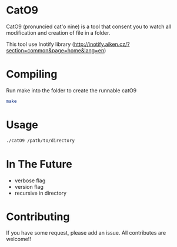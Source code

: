CatO9
=====


CatO9 (pronuncied cat'o nine) is a tool that consent you to watch all modification and creation of file in a folder.

This tool use Inotify library (http://inotify.aiken.cz/?section=common&page=home&lang=en)


Compiling
=========

Run make into the folder to create the runnable catO9
```bash
make
```


Usage
=====

```bash
./catO9 /path/to/directory
```


In The Future
=============

* verbose flag
* version flag
* recursive in directory


Contributing
============

If you have some request, please add an issue.
All contributes are welcome!!

